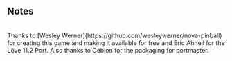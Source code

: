 ## Notes
<br/>
Thanks to [Wesley Werner](https://github.com/wesleywerner/nova-pinball) for creating this game and making it available for free and Eric Ahnell for the Löve 11.2 Port. Also thanks to Cebion for the packaging for portmaster.
<br/>
